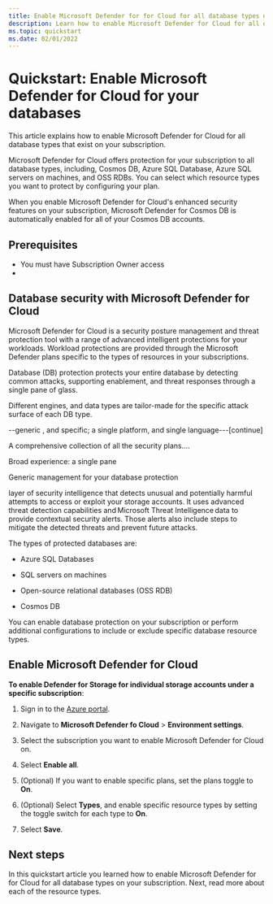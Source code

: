 ```yaml
---
title: Enable Microsoft Defender for for Cloud for all database types on your subscription
description: Learn how to enable Microsoft Defender for Cloud for all of you database types for your entire subscription. 
ms.topic: quickstart
ms.date: 02/01/2022
---
```


# Quickstart: Enable Microsoft Defender for Cloud for your databases

This article explains how to enable Microsoft Defender for Cloud for all database types that exist on your subscription.

Microsoft Defender for Cloud offers protection for your subscription to all database types, including, Cosmos DB, Azure SQL Database, Azure SQL servers on machines, and OSS RDBs.
You can select which resource types you want to protect by configuring your plan. 
 
When you enable Microsoft Defender for Cloud's enhanced security features on your subscription, Microsoft Defender for Cosmos DB is automatically enabled for all of your Cosmos DB accounts. 

## Prerequisites

- You must have Subscription Owner access
- 

## Database security with Microsoft Defender for Cloud

Microsoft Defender for Cloud is a security posture management and threat protection tool with a range of advanced intelligent protections for your workloads. Workload protections are provided through the Microsoft Defender plans specific to the types of resources in your subscriptions. 

Database (DB) protection protects your entire database by detecting common attacks, supporting enablement, and threat responses through a single pane of glass. 
 
Different engines, and data types are tailor-made for the specific attack surface of each DB type. 

--generic , and specific; a single platform, and single language---[continue] 

A comprehensive collection of all the security plans…. 

Broad experience: a single pane 

Generic management for your database protection  

layer of security intelligence that detects unusual and potentially harmful attempts to access or exploit your storage accounts. It uses advanced threat detection capabilities and Microsoft Threat Intelligence data to provide contextual security alerts. Those alerts also include steps to mitigate the detected threats and prevent future attacks. 

The types of protected databases are: 

- Azure SQL Databases 

- SQL servers on machines 

- Open-source relational databases (OSS RDB) 

- Cosmos DB  

You can enable database protection on your subscription or perform additional configurations to include or exclude specific database resource types. 

## Enable Microsoft Defender for Cloud

**To enable Defender for Storage for individual storage accounts under a specific subscription**:

1. Sign in to the [Azure portal](https://ms.portal.azure.com).

1. Navigate to **Microsoft Defender fo Cloud** > **Environment settings**.

1. Select the subscription you want to enable Microsoft Defender for Cloud on.

1. Select **Enable all**.

1. (Optional) If you want to enable specific plans, set the plans toggle to **On**.

1. (Optional) Select **Types**, and enable specific resource types by setting the toggle switch for each type to **On**.

1. Select **Save**.

## Next steps

In this quickstart article you learned how to enable Microsoft Defender for for Cloud for all database types on your subscription. Next, read more about each of the resource types.
